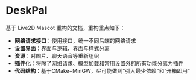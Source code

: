 # DeskPal

基于 Live2D Mascot 重构的文档，重构重点如下：
* **网络请求接口**：使用接口，统一不同后端的网络请求
* **设置界面**：界面与逻辑、界面与样式分离
* **资源**：对图片、聊天语音等重新组织
* **插件化**：将除了网络请求、模型加载和常用设置外的所有功能分离为插件
* **代码结构**：基于CMake+MinGW，尽可能做到“引入最少依赖”和“开箱即用”
